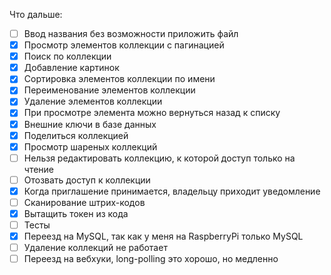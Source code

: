 Что дальше:

- [ ] Ввод названия без возможности приложить файл
- [x] Просмотр элементов коллекции с пагинацией
- [x] Поиск по коллекции
- [x] Добавление картинок
- [x] Сортировка элементов коллекции по имени
- [x] Переименование элементов коллекции
- [x] Удаление элементов коллекции
- [x] При просмотре элемента можно вернуться назад к списку
- [x] Внешние ключи в базе данных
- [x] Поделиться коллекцией
- [x] Просмотр шареных коллекций
- [ ] Нельзя редактировать коллекцию, к которой доступ только на чтение
- [ ] Отозвать доступ к коллекции
- [x] Когда приглашение принимается, владельцу приходит уведомление
- [ ] Сканирование штрих-кодов
- [x] Вытащить токен из кода
- [ ] Тесты
- [x] Переезд на MySQL, так как у меня на RaspberryPi только MySQL
- [ ] Удаление коллекций не работает
- [ ] Переезд на вебхуки, long-polling это хорошо, но медленно
